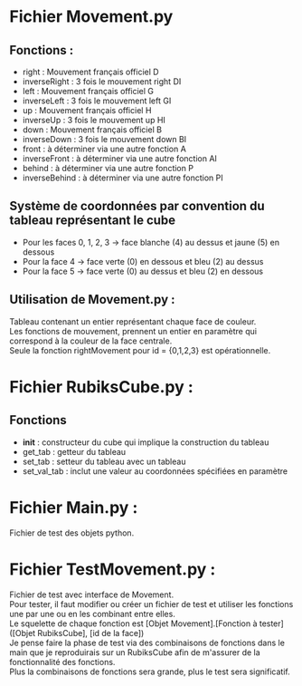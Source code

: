 # Fichier Movement.py
Fonctions :
-

  * right : Mouvement français officiel D
  * inverseRight : 3 fois le mouvement right DI
  * left : Mouvement français officiel G
  * inverseLeft : 3 fois le mouvement left GI
  * up : Mouvement français officiel H
  * inverseUp : 3 fois le mouvement up HI
  * down : Mouvement français officiel B
  * inverseDown : 3 fois le mouvement down BI
  * front : à déterminer via une autre fonction A
  * inverseFront : à déterminer via une autre fonction AI
  * behind : à déterminer via une autre fonction P
  * inverseBehind : à déterminer via une autre fonction PI

Système de coordonnées par convention du tableau représentant le cube
-

  * Pour les faces 0, 1, 2, 3 -> face blanche (4) au dessus et jaune (5) en dessous
  * Pour la face 4 -> face verte (0) en dessous et bleu (2) au dessus
  * Pour la face 5 -> face verte (0) au dessus et bleu (2) en dessous

Utilisation de Movement.py :
-

Tableau contenant un entier représentant chaque face de couleur.  
Les fonctions de mouvement, prennent un entier en paramètre qui correspond à la couleur de la face centrale.  
Seule la fonction rightMovement pour id = {0,1,2,3} est opérationnelle.  

# Fichier RubiksCube.py :
Fonctions
-

  * __init__ : constructeur du cube qui implique la construction du tableau
  * get_tab : getteur du tableau
  * set_tab : setteur du tableau avec un tableau
  * set_val_tab : inclut une valeur au coordonnées spécifiées en paramètre

# Fichier Main.py :

Fichier de test des objets python. 

# Fichier TestMovement.py :

Fichier de test avec interface de Movement.  
Pour tester, il faut modifier ou créer un fichier de test et utiliser les fonctions une par une ou en les combinant entre elles.  
Le squelette de chaque fonction est [Objet Movement].[Fonction à tester]([Objet RubiksCube], [id de la face])  
Je pense faire la phase de test via des combinaisons de fonctions dans le main que je reproduirais sur un RubiksCube afin de m'assurer de la fonctionnalité des fonctions.  
Plus la combinaisons de fonctions sera grande, plus le test sera significatif.  

